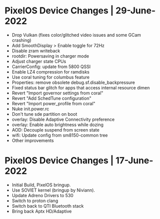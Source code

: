 # PixelOS Device Changes | 29-June-2022
- Drop Vulkan (fixes color/glitched video issues and some GCam crashing)
- Add SmoothDisplay > Enable toggle for 72Hz
- Disable zram writeback 
- rootdir: Powersaving in charger mode
- Adjust charger state CPUs
- CarrierConfig: update from 5800 QSSI
- Enable LZ4 compression for ramdisks
- Use coral tuning for columbus feature
- Properties: remove obsolete debug.sf.disable_backpressure
- Fixed status bar glitch for apps that access internal resource dimen
- Revert "Import governor settings from coral"
- Revert "Add SchedTune configuration"
- Revert "Import power_profile from coral"
- Nuke init.power.rc
- Don't tune sde partition on boot
- overlay: Disable Adaptive Connectivity preference
- overlay: Enable auto brightness while dozing
- AOD: Decouple suspend from screen state
- wifi: Update config from sm8150-common tree 
- Other improvements

# PixelOS Device Changes | 17-June-2022
- Initial Build, PixelOS bringup.
- Use SOVIET kernel (bringup by Niviann).
- Update Adreno Drivers to 530
- Switch to proton clang
- Switch back to QTI Bluetooth stack
- Bring back Aptx HD/Adaptive

